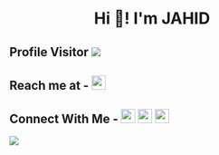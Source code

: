 <h1 align=center>
  Hi 👋! I'm JAHID
</h1>

## Profile Visitor <img src="https://profile-counter.glitch.me/jahid6597/count.svg">

## Reach me at - [<img src="https://cdn.jsdelivr.net/npm/simple-icons@v4/icons/gmail.svg" width=25>](mailto:jahid6597@gmail.com)

## Connect With Me - <a href="https://www.facebook.com/Jahid6597/"><img src="https://cdn.jsdelivr.net/npm/simple-icons@v4/icons/facebook.svg" width=25></a> <a href="https://www.instagram.com/jahid5151"><img src="https://cdn.jsdelivr.net/npm/simple-icons@v4/icons/instagram.svg" width=25></a> <a href="https://www.linkedin.com/in/jahid-hossain-594285177"><img src="https://cdn.jsdelivr.net/npm/simple-icons@v4/icons/linkedin.svg" width=25></a>

<img src="https://github-readme-stats.vercel.app/api?username=jahid6597&show_icons=true&theme=radical">

<!--
**JAHID6597/JAHID6597** is a ✨ _special_ ✨ repository because its `README.md` (this file) appears on your GitHub profile.

Here are some ideas to get you started:

- 🔭 I’m currently working on ...
- 🌱 I’m currently learning ...
- 👯 I’m looking to collaborate on ...
- 🤔 I’m looking for help with ...
- 💬 Ask me about ...
- 📫 How to reach me: ...
- 😄 Pronouns: ...
- ⚡ Fun fact: ...
-->
